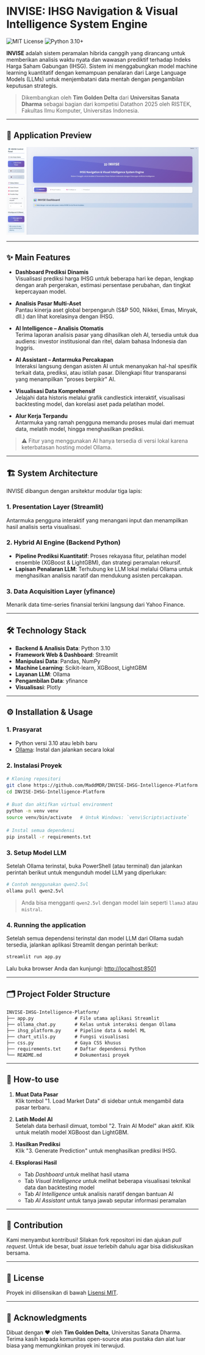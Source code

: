 # INVISE: IHSG Navigation & Visual Intelligence System Engine

![MIT License](https://img.shields.io/badge/license-MIT-green)
![Python 3.10+](https://img.shields.io/badge/python-3.10%2B-blue)


**INVISE** adalah sistem peramalan hibrida canggih yang dirancang untuk memberikan analisis waktu nyata dan wawasan prediktif terhadap Indeks Harga Saham Gabungan (IHSG). Sistem ini menggabungkan model machine learning kuantitatif dengan kemampuan penalaran dari Large Language Models (LLMs) untuk menjembatani data mentah dengan pengambilan keputusan strategis.

> Dikembangkan oleh **Tim Golden Delta** dari **Universitas Sanata Dharma** sebagai bagian dari kompetisi Datathon 2025 oleh RISTEK, Fakultas Ilmu Komputer, Universitas Indonesia.
---

## 🚀 Application Preview

![Pratinjau Aplikasi](./invise.png)

---

## ✨ Main Features

- **Dashboard Prediksi Dinamis**  
  Visualisasi prediksi harga IHSG untuk beberapa hari ke depan, lengkap dengan arah pergerakan, estimasi persentase perubahan, dan tingkat kepercayaan model.

- **Analisis Pasar Multi-Aset**  
  Pantau kinerja aset global berpengaruh (S&P 500, Nikkei, Emas, Minyak, dll.) dan lihat korelasinya dengan IHSG.

- **AI Intelligence – Analisis Otomatis**  
  Terima laporan analisis pasar yang dihasilkan oleh AI, tersedia untuk dua audiens: investor institusional dan ritel, dalam bahasa Indonesia dan Inggris.

- **AI Assistant – Antarmuka Percakapan**  
  Interaksi langsung dengan asisten AI untuk menanyakan hal-hal spesifik terkait data, prediksi, atau istilah pasar. Dilengkapi fitur transparansi yang menampilkan "proses berpikir" AI.

- **Visualisasi Data Komprehensif**  
  Jelajahi data historis melalui grafik candlestick interaktif, visualisasi backtesting model, dan korelasi aset pada pelatihan model.

- **Alur Kerja Terpandu**  
  Antarmuka yang ramah pengguna memandu proses mulai dari memuat data, melatih model, hingga menghasilkan prediksi.

> ⚠️ Fitur yang menggunakan AI hanya tersedia di versi lokal karena keterbatasan hosting model Ollama.

---

## 🏗️ System Architecture

INVISE dibangun dengan arsitektur modular tiga lapis:

### 1. Presentation Layer (Streamlit)
Antarmuka pengguna interaktif yang menangani input dan menampilkan hasil analisis serta visualisasi.

### 2. Hybrid AI Engine (Backend Python)
- **Pipeline Prediksi Kuantitatif**: Proses rekayasa fitur, pelatihan model ensemble (XGBoost & LightGBM), dan strategi peramalan rekursif.
- **Lapisan Penalaran LLM**: Terhubung ke LLM lokal melalui Ollama untuk menghasilkan analisis naratif dan mendukung asisten percakapan.

### 3. Data Acquisition Layer (yfinance)
Menarik data time-series finansial terkini langsung dari Yahoo Finance.

---

## 🛠️ Technology Stack

- **Backend & Analisis Data**: Python 3.10  
- **Framework Web & Dashboard**: Streamlit  
- **Manipulasi Data**: Pandas, NumPy  
- **Machine Learning**: Scikit-learn, XGBoost, LightGBM  
- **Layanan LLM**: Ollama  
- **Pengambilan Data**: yfinance  
- **Visualisasi**: Plotly  

---

## ⚙️ Installation & Usage

### 1. Prasyarat
- Python versi 3.10 atau lebih baru
- [Ollama](https://ollama.com): Instal dan jalankan secara lokal

### 2. Instalasi Proyek

```bash
# Kloning repositori
git clone https://github.com/MaddMDR/INVISE-IHSG-Intelligence-Platform.git
cd INVISE-IHSG-Intelligence-Platform

# Buat dan aktifkan virtual environment
python -m venv venv
source venv/bin/activate   # Untuk Windows: `venv\Scripts\activate`

# Instal semua dependensi
pip install -r requirements.txt
```

### 3. Setup Model LLM

Setelah Ollama terinstal, buka PowerShell (atau terminal) dan jalankan perintah berikut untuk mengunduh model LLM yang diperlukan:

```bash
# Contoh menggunakan qwen2.5vl
ollama pull qwen2.5vl
```

> Anda bisa mengganti `qwen2.5vl` dengan model lain seperti `llama3` atau `mistral`.

### 4. Running the application

Setelah semua dependensi terinstal dan model LLM dari Ollama sudah tersedia, jalankan aplikasi Streamlit dengan perintah berikut:

```bash
streamlit run app.py
```

Lalu buka browser Anda dan kunjungi: [http://localhost:8501](http://localhost:8501)

---

## 🗂️ Project Folder Structure

```
INVISE-IHSG-Intelligence-Platform/
├── app.py               # File utama aplikasi Streamlit
├── ollama_chat.py       # Kelas untuk interaksi dengan Ollama
├── ihsg_platform.py     # Pipeline data & model ML
├── chart_utils.py       # Fungsi visualisasi
├── css.py               # Gaya CSS khusus
├── requirements.txt     # Daftar dependensi Python
└── README.md            # Dokumentasi proyek
```

---

## 📖 How-to use

1. **Muat Data Pasar**  
   Klik tombol "1. Load Market Data" di sidebar untuk mengambil data pasar terbaru.

2. **Latih Model AI**  
   Setelah data berhasil dimuat, tombol "2. Train AI Model" akan aktif. Klik untuk melatih model XGBoost dan LightGBM.

3. **Hasilkan Prediksi**  
   Klik "3. Generate Prediction" untuk menghasilkan prediksi IHSG.

4. **Eksplorasi Hasil**  
   - Tab *Dashboard* untuk melihat hasil utama
   - Tab *Visual Intelligence* untuk melihat beberapa visualisasi teknikal data dan backtesting model   
   - Tab *AI Intelligence* untuk analisis naratif dengan bantuan AI 
   - Tab *AI Assistant* untuk tanya jawab seputar informasi peramalan

---

## 🤝 Contribution

Kami menyambut kontribusi! Silakan fork repositori ini dan ajukan *pull request*. Untuk ide besar, buat *issue* terlebih dahulu agar bisa didiskusikan bersama.

---

## 📜 License

Proyek ini dilisensikan di bawah [Lisensi MIT](LICENSE).

---

## 🙏 Acknowledgments

Dibuat dengan ❤️ oleh **Tim Golden Delta**, Universitas Sanata Dharma.  
Terima kasih kepada komunitas open-source atas pustaka dan alat luar biasa yang memungkinkan proyek ini terwujud.
